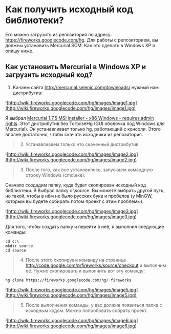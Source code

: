 # Как получить исходный код библиотеки? #

Его можно загрузить из репозитория по адресу: https://fireworks.googlecode.com/hg. Для работы с репозиторием, вы должны установить Mercurial SCM. Как это сделать в Windows XP я опишу ниже.

## Как установить Mercurial в Windows XP и загрузить исходный код? ##

  1. Качаем сайта http://mercurial.selenic.com/downloads/ нужный нам дистрибутив:

![http://wiki.fireworks.googlecode.com/hg/images/image1.jpg](http://wiki.fireworks.googlecode.com/hg/images/image1.jpg)

Я выбрал [Mercurial 1.7.5 MSI installer - x86 Windows - requires admin rights](http://mercurial.selenic.com/release/windows/mercurial-1.7.5-x86.msi). Этот дистрибутив без TortoiseHg (GUI оболочка под Windows для Mercurial). Он
устанавливает только hg, работающий с консоли. Этого вполне достаточно, чтобы
скачать исходники из репозитория.

> 2. Устанавливаем только что скаченный дистрибутив

![http://wiki.fireworks.googlecode.com/hg/images/image2.jpg](http://wiki.fireworks.googlecode.com/hg/images/image2.jpg)

> 3. После того, как все установилось, запускаем командную строку Windows (cmd.exe):

Сначало создадим папку, куда будет скопирован исходный код библиотеки. Я Выбрал папку c:\source\. Вы можете выбрать другой путь, но такой, чтобы в нём не было русских букв и пробелов (у MinGW, которым вы будете собирать потом проект с этим проблемы).

![http://wiki.fireworks.googlecode.com/hg/images/image3.jpg](http://wiki.fireworks.googlecode.com/hg/images/image3.jpg)

Для того, чтобы создать папку и перейти в неё, я выполнил следующие команды:

```
cd c:\
mkdir source
cd source
```

> 4. После этого скопируем команду на странице
http://code.google.com/p/fireworks/source/checkout и выполним её. Нужно скопировать и выполнить вот эту команду:
```
hg clone https://fireworks.googlecode.com/hg/ fireworks
```

![http://wiki.fireworks.googlecode.com/hg/images/image5.jpg](http://wiki.fireworks.googlecode.com/hg/images/image5.jpg)

> 5. После выполнения команды, у вас должна появиться папка с исходным кодом. Можно
попробовать собрать проект.

![http://wiki.fireworks.googlecode.com/hg/images/image6.jpg](http://wiki.fireworks.googlecode.com/hg/images/image6.jpg)